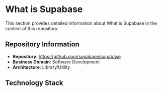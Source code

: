 # What is Supabase

This section provides detailed information about What is Supabase in the context of this repository.

## Repository Information

- **Repository**: https://github.com/supabase/supabase
- **Business Domain**: Software Development
- **Architecture**: Library/Utility

## Technology Stack

